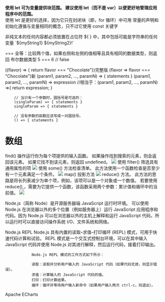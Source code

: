 **使用 let 可为变量提供块范围。 建议使用 let（而不是 var）以便更好地管理应用程序中的范围。**  
使用 let 是更好的选择，因为它只在封闭块（即，for 循环）中可用
常量的声明和初始化遵循与变量相同的概念，只不过它使用 const 关键字

 非纯文本的任何内容都必须放置在占位符 ${ } 中，其中包括可能是字符串的任何变量 `${myString1} ${myString2}!`
 
 ===	全等：比较两个值，如果右侧和左侧的值相等且具有相同的数据类型，则返回 布尔数据类型	5 === 6 // false

 ((flavor) => { return flavor === "Chocolate"})完整版
 (flavor => flavor === "Chocolate")新
        (param1, param2, …, paramN) => { statements }
        (param1, param2, …, paramN) => expression
        //相当于：(param1, param2, …, paramN) =>{ return expression; }

        // 当只有一个参数时，圆括号是可选的：
        (singleParam) => { statements }
        singleParam => { statements }

        // 没有参数的函数应该写成一对圆括号。
        () => { statements }
 
# 数组
find() 操作运行你为每个项提供的输入函数。 如果操作找到搜索的元素，则会返回该元素。 如果它找不到该元素，则返回 undefined。
![](2022-03-22-11-39-22.png)
使用 filter() 筛选具有通用属性的项
![](2022-03-22-11-40-27.png)
使用 some() 方法检查清单。 此方法使用一个函数检查是否至少有一个元素满足一个条件。
![](2022-03-22-11-41-56.png)
 map() 投影方法
 ![](2022-03-22-11-45-16.png)
  reduce() 方法。 此方法的思路是将长列表减少为单个项，例如，该项可以是一个对象或一个数值。 若要使用 reduce(),，需要为它提供一个函数，该函数采用两个参数：累计值和循环中的当前值。
  ![](2022-03-22-13-40-01.png)

  Node.js（简称 Node）是开源服务器端 JavaScript 运行时环境。 可以使用 Node.js 在浏览器以外的多个位置（例如服务器上）运行 JavaScript 应用程序和代码。因为 Node.js 可以在浏览器以外的主机上解释和运行 JavaScript 代码，所以运行时可以直接访问操作系统 I/O、文件系统和网络。

  Node.js REPL
                Node.js 具有内置的读取–求值–打印循环 (REPL) 模式，可用于快速代码计算和试验。 REPL 模式是一个交互式控制台环境，可以在其中输入 JavaScript 代码并使用 Node.js 对其进行解释，然后运行代码，接着打印输出。

                Node.js REPL 模式的工作方式如下所示：

                读取：读取并分析用户输入的 JavaScript 代码（如果代码无效，则显示错误）。
                求值：计算输入的 JavaScript 代码的值。
                打印：打印计算结果。
                循环：循环并等待用户输入新命令（如果用户输入两次 ctrl-c，则退出）。

Apache ECharts